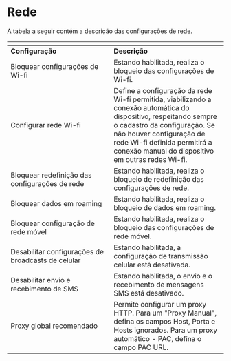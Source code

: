 # Rede

A tabela a seguir contém a descrição das configurações de rede.

<table data-header-hidden><thead><tr><th width="224"></th><th></th></tr></thead><tbody><tr><td><strong>Configuração</strong></td><td><strong>Descrição</strong></td></tr><tr><td>Bloquear configurações de Wi-fi</td><td>Estando habilitada, realiza o bloqueio das configurações de Wi-fi.</td></tr><tr><td>Configurar rede Wi-fi</td><td>Define a configuração da rede Wi-fi permitida, viabilizando a conexão automática do dispositivo, respeitando sempre o cadastro da configuração. Se não houver configuração de rede Wi-fi definida permitirá a conexão manual do dispositivo em outras redes Wi-fi.</td></tr><tr><td>Bloquear redefinição das configurações de rede</td><td>Estando habilitada, realiza o bloqueio de redefinição das configurações de rede.</td></tr><tr><td>Bloquear dados em roaming</td><td>Estando habilitada, realiza o bloqueio de dados em roaming.</td></tr><tr><td>Bloquear configuração de rede móvel</td><td>Estando habilitada, realiza o bloqueio das configurações de rede móvel.</td></tr><tr><td>Desabilitar configurações de broadcasts de celular</td><td>Estando habilitada, a configuração de transmissão celular está desativada.</td></tr><tr><td>Desabilitar envio e recebimento de SMS</td><td>Estando habilitada, o envio e o recebimento de mensagens SMS está desativado.</td></tr><tr><td>Proxy global recomendado</td><td>Permite configurar um proxy HTTP. Para um "Proxy Manual", defina os campos Host, Porta e Hosts ignorados. Para um proxy automático - PAC, defina o campo PAC URL.</td></tr></tbody></table>
